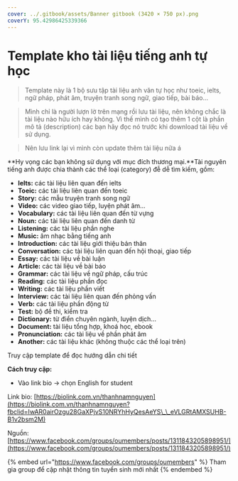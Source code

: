 ```yaml
---
cover: ../.gitbook/assets/Banner gitbook (3420 × 750 px).png
coverY: 95.42986425339366
---
```


# Template kho tài liệu tiếng anh tự học

> Template này là 1 bộ sưu tập tài liệu anh văn tự học như toeic, ielts, ngữ pháp, phát âm, truyện tranh song ngữ, giao tiếp, bài báo...

> Mình chỉ là người lượn lờ trên mạng rồi lưu tài liệu, nên không chắc là tài liệu nào hữu ích hay không. Vì thế mình có tạo thêm 1 cột là phần mô tả (description) các bạn hãy đọc nó trước khi download tài liệu về sử dụng.

> Nên lưu link lại vì mình còn update thêm tài liệu nữa á

**Hy vọng các bạn không sử dụng với mục đích thương mại.**Tài nguyên tiếng anh được chia thành các thể loại (category) đễ dễ tìm kiếm, gồm:

* **Ielts:** các tài liệu liên quan đến ielts
* **Toeic:** các tài liệu liên quan đến toeic
* **Story:** các mẫu truyện tranh song ngữ
* **Video:** các video giao tiếp, luyện phát âm...
* **Vocabulary:** các tài liệu liên quan đến từ vựng
* **Noun:** các tài liệu liên quan đến danh từ
* **Listening:** các tài liệu phần nghe
* **Music:** âm nhạc bằng tiếng anh
* **Introduction:** các tài liệu giới thiệu bản thân
* **Conversation:** các tài liệu liên quan đến hội thoại, giao tiếp
* **Essay:** các tài liệu về bài luận
* **Article:** các tài liệu về bài báo
* **Grammar:** các tài liệu về ngữ pháp, cấu trúc
* **Reading:** các tài liệu phần đọc
* **Writing:** các tài liệu phần viết
* **Interview:** các tài liệu liên quan đến phỏng vấn
* **Verb:** các tài liệu phần động từ
* **Test:** bộ đề thi, kiểm tra
* **Dictionary:** từ điển chuyên ngành, luyện dịch...
* **Document:** tài liệu tổng hợp, khoá học, ebook
* **Pronunciation:** các tài liệu về phần phát âm
* **Another:** các tài liệu khác (không thuộc các thể loại trên)

Truy cập template để đọc hướng dẫn chi tiết

**Cách truy cập:**

* Vào link bio -> chọn English for student

Link bio: [https://biolink.com.vn/thanhnamnguyen](https://biolink.com.vn/thanhnamnguyen?fbclid=IwAR0airOzgu28GaXPjvS10NRYhHyQesAeYS\_\_eVLGRtAMXSUHB-B1v2bsm2M)

Nguồn: [https://www.facebook.com/groups/oumembers/posts/1311843205898951/](https://www.facebook.com/groups/oumembers/posts/1311843205898951/)

{% embed url="https://www.facebook.com/groups/oumembers" %}
Tham gia group để cập nhật thông tin tuyển sinh mới nhất
{% endembed %}
